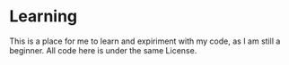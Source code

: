 Learning
========

This is a place for me to learn and expiriment with my code, as I am still a beginner.
All code here is under the same License.
